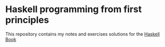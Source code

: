 # Haskell programming from first principles

This repository contains my notes and exercises solutions for the [Haskell Book][haskell-book]

[haskell-book]: http://haskellbook.com/
